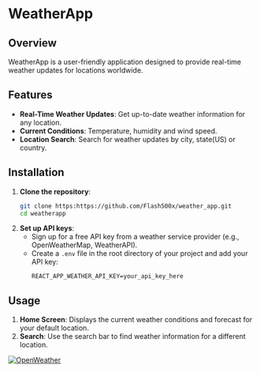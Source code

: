 
# WeatherApp

## Overview

WeatherApp is a user-friendly application designed to provide real-time weather updates for locations worldwide. 
## Features

- **Real-Time Weather Updates**: Get up-to-date weather information for any location.
- **Current Conditions**: Temperature, humidity and wind speed.
- **Location Search**: Search for weather updates by city, state(US) or country.

## Installation

1. **Clone the repository**:
    ```sh
    git clone https:https://github.com/Flash500x/weather_app.git
    cd weatherapp
    ```
2. **Set up API keys**:
    - Sign up for a free API key from a weather service provider (e.g., OpenWeatherMap, WeatherAPI).
    - Create a `.env` file in the root directory of your project and add your API key:
        ```
        REACT_APP_WEATHER_API_KEY=your_api_key_here
        ```
## Usage

1. **Home Screen**: Displays the current weather conditions and forecast for your default location.
2. **Search**: Use the search bar to find weather information for a different location.

[![OpenWeather](https://img.shields.io/badge/OpenWeather-API-blue)](https://openweathermap.org/)




